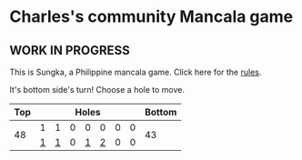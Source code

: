 # Charles's community Mancala game

## WORK IN PROGRESS

This is Sungka, a Philippine mancala game. Click here for the [rules](https://mancala.fandom.com/wiki/Sungka#Rules).

It's bottom side's turn! Choose a hole to move.

<table>
<thead>
<tr>
<th>Top</th>
<th colspan=7>Holes</th>
<th>Bottom</th>
</tr>
</thead>
<tbody>
<tr>
<td rowspan=2>48</td>
<td>1</td>
<td>1</td>
<td>0</td>
<td>0</td>
<td>0</td>
<td>0</td>
<td>0</td>
<td rowspan=2>43</td>
</tr>
<tr>
<td><a href="https://github.com/cbebe/chonka/issues/new?title=sungka%7Cbot%7C0&body=Just+push+%27Submit+new+issue%27+without+changing+the+title.+Please+wait+30+seconds+to+check+if+you+have+an+extra+move+or+let+someone+else+play+the+turn.">1</a></td>
<td><a href="https://github.com/cbebe/chonka/issues/new?title=sungka%7Cbot%7C1&body=Just+push+%27Submit+new+issue%27+without+changing+the+title.+Please+wait+30+seconds+to+check+if+you+have+an+extra+move+or+let+someone+else+play+the+turn.">1</a></td>
<td>0</td>
<td><a href="https://github.com/cbebe/chonka/issues/new?title=sungka%7Cbot%7C3&body=Just+push+%27Submit+new+issue%27+without+changing+the+title.+Please+wait+30+seconds+to+check+if+you+have+an+extra+move+or+let+someone+else+play+the+turn.">1</a></td>
<td><a href="https://github.com/cbebe/chonka/issues/new?title=sungka%7Cbot%7C4&body=Just+push+%27Submit+new+issue%27+without+changing+the+title.+Please+wait+30+seconds+to+check+if+you+have+an+extra+move+or+let+someone+else+play+the+turn.">2</a></td>
<td>0</td>
<td>0</td>
</tr>
<tbody>
</table>
